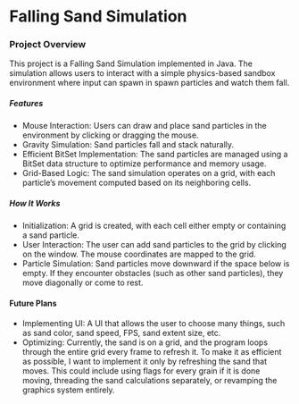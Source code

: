 # Falling Sand Simulation

### Project Overview
This project is a Falling Sand Simulation implemented in Java. The simulation allows users to interact with a simple physics-based sandbox environment where input can spawn in spawn particles and watch them fall.

##### Features
- Mouse Interaction: Users can draw and place sand particles in the environment by clicking or dragging the mouse.
- Gravity Simulation: Sand particles fall and stack naturally.
- Efficient BitSet Implementation: The sand particles are managed using a BitSet data structure to optimize performance and memory usage.
- Grid-Based Logic: The sand simulation operates on a grid, with each particle’s movement computed based on its neighboring cells.

##### How It Works
- Initialization: A grid is created, with each cell either empty or containing a sand particle.
- User Interaction: The user can add sand particles to the grid by clicking on the window. The mouse coordinates are mapped to the grid.
- Particle Simulation: Sand particles move downward if the space below is empty. If they encounter obstacles (such as other sand particles), they move diagonally or come to rest.

#### Future Plans
- Implementing UI: A UI that allows the user to choose many things, such as sand color, sand speed, FPS, sand extent size, etc.
- Optimizing: Currently, the sand is on a grid, and the program loops through the entire grid every frame to refresh it. To make it as efficient as possible, I want to implement it only by refreshing the sand that moves. This could include using flags for every grain if it is done moving, threading the sand calculations separately, or revamping the graphics system entirely.
